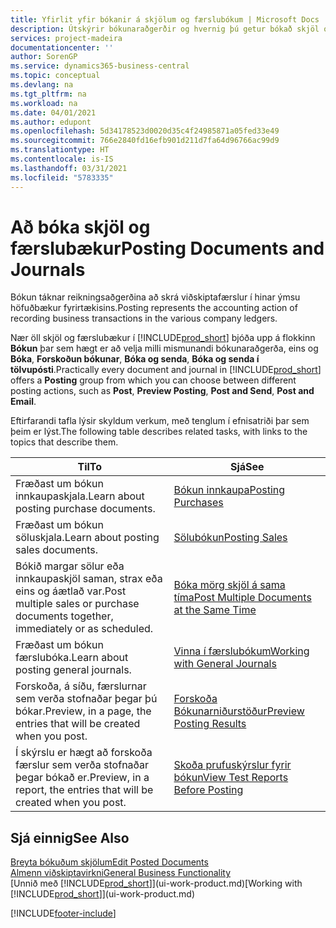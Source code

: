 ```yaml
---
title: Yfirlit yfir bókanir á skjölum og færslubókum | Microsoft Docs
description: Útskýrir bókunaraðgerðir og hvernig þú getur bókað skjöl og færslubækur.
services: project-madeira
documentationcenter: ''
author: SorenGP
ms.service: dynamics365-business-central
ms.topic: conceptual
ms.devlang: na
ms.tgt_pltfrm: na
ms.workload: na
ms.date: 04/01/2021
ms.author: edupont
ms.openlocfilehash: 5d34178523d0020d35c4f24985871a05fed33e49
ms.sourcegitcommit: 766e2840fd16efb901d211d7fa64d96766ac99d9
ms.translationtype: HT
ms.contentlocale: is-IS
ms.lasthandoff: 03/31/2021
ms.locfileid: "5783335"
---
```

# <a name="posting-documents-and-journals"></a><span data-ttu-id="baa09-103">Að bóka skjöl og færslubækur</span><span class="sxs-lookup"><span data-stu-id="baa09-103">Posting Documents and Journals</span></span>
<span data-ttu-id="baa09-104">Bókun táknar reikningsaðgerðina að skrá viðskiptafærslur í hinar ýmsu höfuðbækur fyrirtækisins.</span><span class="sxs-lookup"><span data-stu-id="baa09-104">Posting represents the accounting action of recording business transactions in the various company ledgers.</span></span>

<span data-ttu-id="baa09-105">Nær öll skjöl og færslubækur í [!INCLUDE[prod_short](includes/prod_short.md)] bjóða upp á flokkinn **Bókun** þar sem hægt er að velja milli mismunandi bókunaraðgerða, eins og **Bóka**, **Forskoðun bókunar**, **Bóka og senda**, **Bóka og senda í tölvupósti**.</span><span class="sxs-lookup"><span data-stu-id="baa09-105">Practically every document and journal in [!INCLUDE[prod_short](includes/prod_short.md)] offers a **Posting** group from which you can choose between different posting actions, such as **Post**, **Preview Posting**, **Post and Send**, **Post and Email**.</span></span>

<span data-ttu-id="baa09-106">Eftirfarandi tafla lýsir skyldum verkum, með tenglum í efnisatriði þar sem þeim er lýst.</span><span class="sxs-lookup"><span data-stu-id="baa09-106">The following table describes related tasks, with links to the topics that describe them.</span></span>

| <span data-ttu-id="baa09-107">Til</span><span class="sxs-lookup"><span data-stu-id="baa09-107">To</span></span> | <span data-ttu-id="baa09-108">Sjá</span><span class="sxs-lookup"><span data-stu-id="baa09-108">See</span></span> |
| --- | --- |
| <span data-ttu-id="baa09-109">Fræðast um bókun innkaupaskjala.</span><span class="sxs-lookup"><span data-stu-id="baa09-109">Learn about posting purchase documents.</span></span> |[<span data-ttu-id="baa09-110">Bókun innkaupa</span><span class="sxs-lookup"><span data-stu-id="baa09-110">Posting Purchases</span></span>](ui-post-purchases.md) |
| <span data-ttu-id="baa09-111">Fræðast um bókun söluskjala.</span><span class="sxs-lookup"><span data-stu-id="baa09-111">Learn about posting sales documents.</span></span> |[<span data-ttu-id="baa09-112">Sölubókun</span><span class="sxs-lookup"><span data-stu-id="baa09-112">Posting Sales</span></span>](ui-post-sales.md) |
| <span data-ttu-id="baa09-113">Bókið margar sölur eða innkaupaskjöl saman, strax eða eins og áætlað var.</span><span class="sxs-lookup"><span data-stu-id="baa09-113">Post multiple sales or purchase documents together, immediately or as scheduled.</span></span>|[<span data-ttu-id="baa09-114">Bóka mörg skjöl á sama tíma</span><span class="sxs-lookup"><span data-stu-id="baa09-114">Post Multiple Documents at the Same Time</span></span>](ui-batch-posting.md)|
| <span data-ttu-id="baa09-115">Fræðast um bókun færslubóka.</span><span class="sxs-lookup"><span data-stu-id="baa09-115">Learn about posting general journals.</span></span> |[<span data-ttu-id="baa09-116">Vinna í færslubókum</span><span class="sxs-lookup"><span data-stu-id="baa09-116">Working with General Journals</span></span>](ui-work-general-journals.md) |
| <span data-ttu-id="baa09-117">Forskoða, á síðu, færslurnar sem verða stofnaðar þegar þú bókar.</span><span class="sxs-lookup"><span data-stu-id="baa09-117">Preview, in a page, the entries that will be created when you post.</span></span> |[<span data-ttu-id="baa09-118">Forskoða Bókunarniðurstöður</span><span class="sxs-lookup"><span data-stu-id="baa09-118">Preview Posting Results</span></span>](ui-how-preview-post-results.md) |
| <span data-ttu-id="baa09-119">Í skýrslu er hægt að forskoða færslur sem verða stofnaðar þegar bókað er.</span><span class="sxs-lookup"><span data-stu-id="baa09-119">Preview, in a report, the entries that will be created when you post.</span></span> |[<span data-ttu-id="baa09-120">Skoða prufuskýrslur fyrir bókun</span><span class="sxs-lookup"><span data-stu-id="baa09-120">View Test Reports Before Posting</span></span>](ui-how-view-test-reports-posting.md) |

## <a name="see-also"></a><span data-ttu-id="baa09-121">Sjá einnig</span><span class="sxs-lookup"><span data-stu-id="baa09-121">See Also</span></span>
[<span data-ttu-id="baa09-122">Breyta bókuðum skjölum</span><span class="sxs-lookup"><span data-stu-id="baa09-122">Edit Posted Documents</span></span>](across-edit-posted-document.md)  
[<span data-ttu-id="baa09-123">Almenn viðskiptavirkni</span><span class="sxs-lookup"><span data-stu-id="baa09-123">General Business Functionality</span></span>](ui-across-business-areas.md)  
<span data-ttu-id="baa09-124">[Unnið með [!INCLUDE[prod_short](includes/prod_short.md)]](ui-work-product.md)</span><span class="sxs-lookup"><span data-stu-id="baa09-124">[Working with [!INCLUDE[prod_short](includes/prod_short.md)]](ui-work-product.md)</span></span>


[!INCLUDE[footer-include](includes/footer-banner.md)]